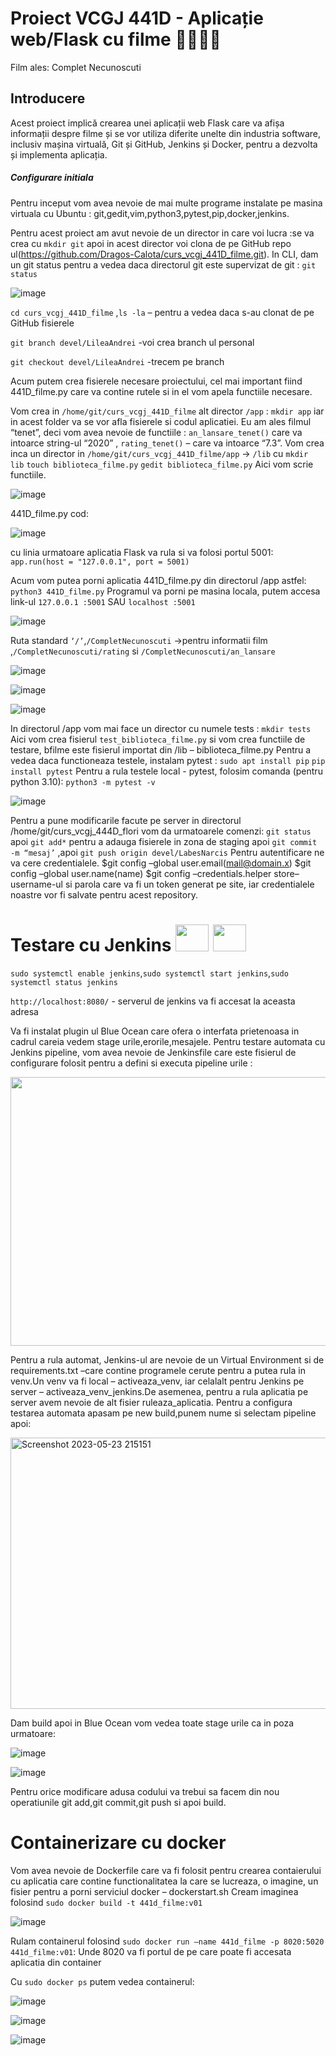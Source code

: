 # Proiect VCGJ 441D - Aplicație web/Flask cu filme 🎥🎥🎥🎥
Film ales: Complet Necunoscuti

## Introducere
Acest proiect implică crearea unei aplicații web Flask care va afișa informații despre filme și se vor utiliza diferite unelte din industria software, inclusiv mașina virtuală, Git și GitHub, Jenkins și Docker, pentru a dezvolta și implementa aplicația.

##### Configurare initiala

Pentru inceput vom avea nevoie de mai multe programe instalate pe masina virtuala cu Ubuntu : git,gedit,vim,python3,pytest,pip,docker,jenkins.

Pentru acest proiect am avut nevoie de un director in care voi lucra :se va crea cu
`mkdir git` apoi in acest director voi clona de pe GitHub repo ul(https://github.com/Dragos-Calota/curs_vcgj_441D_filme.git). 
In CLI, dam un git status pentru a vedea daca directorul git este supervizat de git : `git status`

![image](https://github.com/Dragos-Calota/curs_vcgj_441D_filme/assets/129889527/376a4dde-51b4-4051-b380-4e15080b51b8)

`cd curs_vcgj_441D_filme` ,`ls -la` – pentru a vedea daca s-au clonat de pe GitHub fisierele 

`git branch devel/LileaAndrei` -voi crea branch ul personal 

`git checkout devel/LileaAndrei` -trecem pe branch 

Acum putem crea fisierele necesare proiectului, cel mai important fiind 441D_filme.py care va contine rutele si in el vom apela functiile necesare.

Vom crea in `/home/git/curs_vcgj_441D_filme` alt director `/app` :  `mkdir app` iar in acest folder va se vor afla fisierele si codul aplicatiei.
Eu am ales filmul “tenet”, deci vom avea nevoie de functiile :  `an_lansare_tenet()` care va intoarce string-ul “2020” , `rating_tenet()` – care va intoarce “7.3”.
Vom crea inca un director in `/home/git/curs_vcgj_441D_filme/app` -> `/lib`  cu `mkdir lib`
`touch biblioteca_filme.py` `gedit biblioteca_filme.py` Aici vom scrie functiile.

![image](https://github.com/Dragos-Calota/curs_vcgj_441D_filme/assets/129889527/6f5cc2c8-c52a-4b79-9a15-f3dd4a3dae4e)

441D_filme.py cod:

![image](https://github.com/Dragos-Calota/curs_vcgj_441D_filme/assets/129889527/88652e53-5d90-48c9-83e4-397f39e34b16)

cu linia urmatoare aplicatia Flask va rula si va folosi portul 5001:
`app.run(host = "127.0.0.1", port = 5001)`

Acum vom putea porni aplicatia 441D_filme.py din directorul /app astfel: `python3 441D_filme.py` Programul va porni pe masina locala, putem accesa link-ul `127.0.0.1 :5001` SAU `localhost :5001` 

![image](https://github.com/Dragos-Calota/curs_vcgj_441D_filme/assets/129889527/55c79606-ea4f-4f78-a314-862fe1417774)

Ruta standard `‘/’`,`/CompletNecunoscuti` ->pentru informatii film ,`/CompletNecunoscuti/rating` si `/CompletNecunoscuti/an_lansare`

![image](https://github.com/Dragos-Calota/curs_vcgj_441D_filme/assets/129889527/c168da0c-148e-4ce7-9962-96fe55dd45bb)

![image](https://github.com/Dragos-Calota/curs_vcgj_441D_filme/assets/129889527/a2f7a123-d016-41f3-b34a-1b1359bbea68)

![image](https://github.com/Dragos-Calota/curs_vcgj_441D_filme/assets/129889527/fb5d48ec-8655-497b-bbe0-b14550832a42)

 In directorul /app vom mai face un director cu numele tests :
`mkdir tests` Aici vom crea fisierul `test_biblioteca_filme.py` si vom crea functiile de testare, bfilme este fisierul importat din /lib – biblioteca_filme.py Pentru a vedea daca functioneaza testele, instalam pytest : `sudo apt install pip` `pip install pytest`
Pentru a rula testele local - pytest, folosim comanda (pentru python 3.10): `python3 -m pytest -v`

![image](https://github.com/Dragos-Calota/curs_vcgj_441D_filme/assets/129889527/6da7d02a-22f1-4bb4-89fb-b98d850030a2)

Pentru a pune modificarile facute pe server in directorul /home/git/curs_vcgj_444D_flori vom da urmatoarele comenzi:
`git status` apoi `git add*` pentru a adauga fisierele in zona de staging apoi  `git commit -m “mesaj’` ,apoi 
`git push origin devel/LabesNarcis`
Pentru autentificare ne va cere credentialele.
$git config –global user.email(mail@domain.x) $git config –global user.name(name) $git config –credentials.helper store–username-ul si parola care va fi un token generat pe site, iar credentialele noastre vor fi salvate pentru acest repository.

# Testare cu Jenkins <img src="https://github.com/Dragos-Calota/curs_vcgj_441D_filme/assets/24204707/e02d06e9-e06e-4e47-aabd-b42ae6a7c150"  width="53" height="43"> <img src="https://github.com/Dragos-Calota/curs_vcgj_441D_filme/assets/24204707/e02d06e9-e06e-4e47-aabd-b42ae6a7c150"  width="53" height="43">



`sudo systemctl enable jenkins`,`sudo systemctl start jenkins`,`sudo systemctl status jenkins`

`http://localhost:8080/` - serverul de jenkins va fi accesat la aceasta adresa

Va fi instalat plugin ul Blue Ocean care ofera o interfata prietenoasa in cadrul careia vedem stage urile,erorile,mesajele.
Pentru testare automata cu Jenkins pipeline, vom avea nevoie de Jenkinsfile care este fisierul de configurare folosit pentru a defini si executa pipeline urile : 

<img src="https://github.com/Dragos-Calota/curs_vcgj_441D_filme/assets/24204707/76d4da2a-60d6-4c8b-a383-fae6381b7aa3"  width="530" height="430">



Pentru a rula automat, Jenkins-ul are nevoie de un Virtual Environment si de requirements.txt –care contine  programele cerute pentru a putea rula in venv.Un venv va fi local – activeaza_venv, iar celalalt pentru Jenkins pe server – activeaza_venv_jenkins.De asemenea, pentru a rula aplicatia pe server avem nevoie de alt fisier ruleaza_aplicatia.
Pentru a configura testarea automata apasam pe new build,punem nume si selectam pipeline apoi:

 
<img src="https://github.com/Dragos-Calota/curs_vcgj_441D_filme/assets/24204707/2202a6a6-33f1-4f95-97dd-3041800c687e" alt="Screenshot 2023-05-23 215151" width="535" height="434">

Dam build apoi in Blue Ocean vom vedea toate stage urile ca in poza urmatoare:

![image](https://github.com/Dragos-Calota/curs_vcgj_441D_filme/assets/24204707/3bb769ec-29ca-4ad6-a1e6-fe237c2fe73e )

![image](https://github.com/Dragos-Calota/curs_vcgj_441D_filme/assets/24204707/e5a1185b-1762-4bb9-b99a-acb352957909)


Pentru orice modificare adusa codului va trebui sa facem din nou operatiunile git add,git commit,git push si apoi build.

# Containerizare cu docker

Vom avea nevoie de Dockerfile care va fi folosit pentru crearea contaierului cu aplicatia care  contine functionalitatea la care se lucreaza, o imagine, un fisier pentru a porni serviciul docker – dockerstart.sh 
Cream imaginea folosind `sudo docker build -t 441d_filme:v01`


![image](https://github.com/Dragos-Calota/curs_vcgj_441D_filme/assets/24204707/dd8eb449-2936-484e-9005-70abfd832725)

Rulam containerul folosind `sudo docker run –name 441d_filme -p 8020:5020 441d_filme:v01`:
Unde 8020 va fi portul de pe care poate fi accesata aplicatia din container 

Cu `sudo docker ps` putem vedea containerul:

![image](https://github.com/Dragos-Calota/curs_vcgj_441D_filme/assets/24204707/e584de82-8ae6-4c2c-a33c-e19d5405126d)

![image](https://github.com/Dragos-Calota/curs_vcgj_441D_filme/assets/24204707/501afaef-741f-40c6-b33d-71972c52436d)

![image](https://github.com/Dragos-Calota/curs_vcgj_441D_filme/assets/24204707/806ad8a7-a628-4bb2-a689-a8839fa0d32b)


